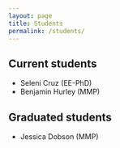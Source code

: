 ```yaml
---
layout: page
title: Students
permalink: /students/
---
```

## Current students
* Seleni Cruz (EE-PhD)
* Benjamin Hurley (MMP)

## Graduated students
* Jessica Dobson (MMP)
